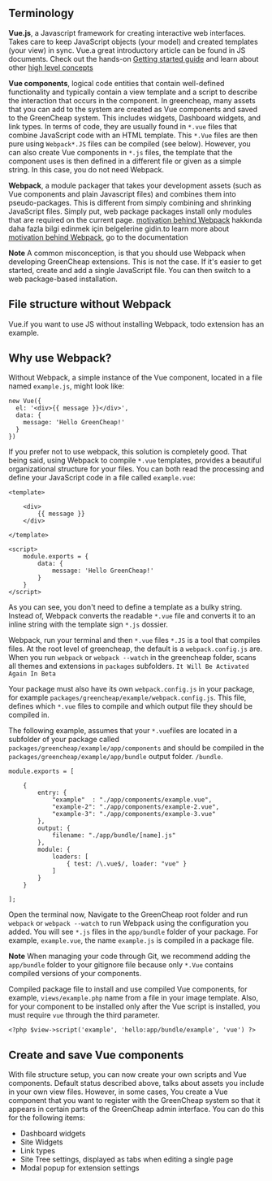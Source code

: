 ## Terminology

**Vue.js**, a Javascript framework for creating interactive web interfaces. Takes care to keep JavaScript objects (your model) and created templates (your view) in sync. Vue.a great introductory article can be found in JS documents. Check out the hands-on [Getting started guide](http://vuejs.org/guide/) and learn about other [high level concepts](http://blog.evanyou.me/2015/10/25/vuejs-re-introduction/)

**Vue components**, logical code entities that contain well-defined functionality and typically contain a view template and a script to describe the interaction that occurs in the component. In greencheap, many assets that you can add to the system are created as Vue components and saved to the GreenCheap system. This includes widgets, Dashboard widgets, and link types. In terms of code, they are usually found in `*.vue` files that combine JavaScript code with an HTML template. This `*.Vue` files are then pure using `Webpack*.JS` files can be compiled (see below). However, you can also create Vue components in `*.js` files, the template that the component uses is then defined in a different file or given as a simple string. In this case, you do not need Webpack.

**Webpack**, a module packager that takes your development assets (such as Vue components and plain Javascript files) and combines them into pseudo-packages. This is different from simply combining and shrinking JavaScript files. Simply put, web package packages install only modules that are required on the current page. [motivation behind Webpack](http://webpack.github.io/docs/motivation.html) hakkında daha fazla bilgi edinmek için belgelerine gidin.to learn more about [motivation behind Webpack](http://webpack.github.io/docs/motivation.html), go to the documentation

**Note** A common misconception, is that you should use Webpack when developing GreenCheap extensions. This is not the case. If it's easier to get started, create and add a single JavaScript file. You can then switch to a web package-based installation.

## File structure without Webpack

Vue.if you want to use JS without installing Webpack, todo extension has an example.

## Why use Webpack?

Without Webpack, a simple instance of the Vue component, located in a file named `example.js`, might look like:

```
new Vue({
  el: '<div>{{ message }}</div>',
  data: {
    message: 'Hello GreenCheap!'
  }
})
```

If you prefer not to use webpack, this solution is completely good. That being said, using Webpack to compile `*.vue` templates, provides a beautiful organizational structure for your files. You can both read the processing and define your JavaScript code in a file called `example.vue`:

```
<template>

	<div>
  		{{ message }}
	</div>

</template>

<script>
	module.exports = {
		data: {
    		message: 'Hello GreenCheap!'
  		}
  	}
</script>
```

As you can see, you don't need to define a template as a bulky string. Instead of, Webpack converts the readable `*.vue` file and converts it to an inline string with the template sign `*.js` dossier.

Webpack, run your terminal and then `*.vue` files `*.JS` is a tool that compiles files. At the root level of greencheap, the default is a `webpack.config.js` are. When you run `webpack` or `webpack --watch` in the greencheap folder, scans all themes and extensions in `packages` subfolders. `It Will Be Activated Again In Beta`

Your package must also have its own `webpack.config.js` in your package, for example `packages/greencheap/example/webpack.config.js`. This file, defines which `*.vue` files to compile and which output file they should be compiled in.

The following example, assumes that your `*.vue`files are located in a subfolder of your package called `packages/greencheap/example/app/components` and should be compiled in the `packages/greencheap/example/app/bundle` output folder. `/bundle`.

```
module.exports = [

    {
        entry: {
            "example"  : "./app/components/example.vue",
            "example-2": "./app/components/example-2.vue",
            "example-3": "./app/components/example-3.vue"
        },
        output: {
            filename: "./app/bundle/[name].js"
        },
        module: {
            loaders: [
                { test: /\.vue$/, loader: "vue" }
            ]
        }
    }

];
```

Open the terminal now, Navigate to the GreenCheap root folder and run `webpack` or `webpack --watch` to run Webpack using the configuration you added. You will see `*.js` files in the `app/bundle` folder of your package. For example, `example.vue`, the name `example.js` is compiled in a package file.

**Note** When managing your code through Git, we recommend adding the `app/bundle` folder to your gitignore file because only `*.Vue` contains compiled versions of your components.

Compiled package file to install and use compiled Vue components, for example, `views/example.php` name from a file in your image template. Also, for your component to be installed only after the Vue script is installed, you must require `vue` through the third parameter.

```
<?php $view->script('example', 'hello:app/bundle/example', 'vue') ?>
```

## Create and save Vue components

With file structure setup, you can now create your own scripts and Vue components. Default status described above, talks about assets you include in your own view files. However, in some cases, You create a Vue component that you want to register with the GreenCheap system so that it appears in certain parts of the GreenCheap admin interface. You can do this for the following items:

* Dashboard widgets
* Site Widgets
* Link types
* Site Tree settings, displayed as tabs when editing a single page
* Modal popup for extension settings